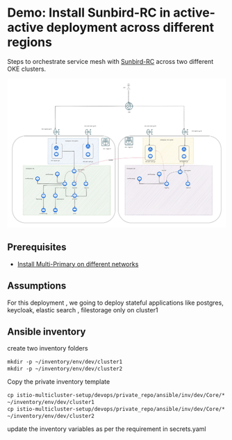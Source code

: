 # Demo: Install Sunbird-RC in active-active deployment across different regions

Steps to orchestrate service mesh with [Sunbird-RC](https://rc.sunbird.org/learn/readme) across two different OKE clusters.

![architecture](images/multicluster-2.jpg)

## Prerequisites

- [Install Multi-Primary on different networks](../istio-samples/multi-primary-diff-nw-oci/)

## Assumptions

For this deployment , we going to deploy stateful applications like postgres, keycloak, elastic search , filestorage only on cluster1

## Ansible inventory

create two inventory folders 

```
mkdir -p ~/inventory/env/dev/cluster1
mkdir -p ~/inventory/env/dev/cluster2
```

Copy the private inventory template 

```
cp istio-multicluster-setup/devops/private_repo/ansible/inv/dev/Core/* ~/inventory/env/dev/cluster1
cp istio-multicluster-setup/devops/private_repo/ansible/inv/dev/Core/* ~/inventory/env/dev/cluster2

```
update the inventory variables as per the requirement in secrets.yaml

